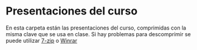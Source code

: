 # Presentaciones del curso
En esta carpeta están las presentaciones del curso, comprimidas con la misma clave que se usa en clase.
Si hay problemas para descomprimir se puede utilizar [7-zip](https://www.7-zip.org/) o [Winrar](https://www.winrar.es/descargas)

